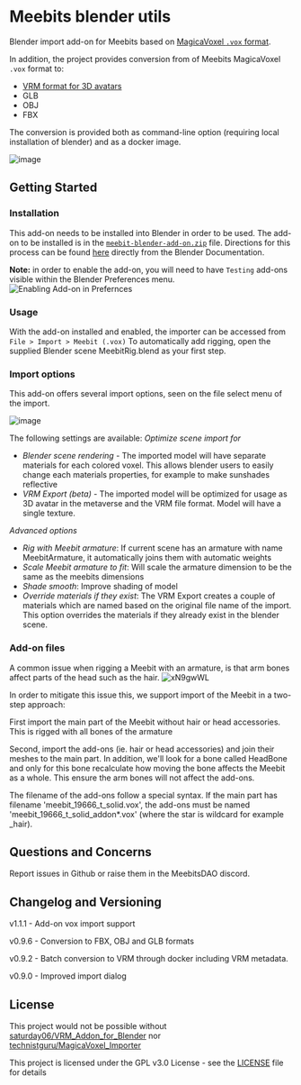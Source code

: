# Meebits blender utils
Blender import add-on for Meebits based on [MagicaVoxel `.vox` format](https://github.com/ephtracy/voxel-model/blob/master/MagicaVoxel-file-format-vox.txt).

In addition, the project provides conversion from of Meebits MagicaVoxel `.vox` format to:
- [VRM format for 3D avatars](https://github.com/vrm-c/vrm-specification/tree/master/specification/VRMC_vrm-1.0_draft)
- GLB
- OBJ
- FBX
 
The conversion is provided both as command-line option (requiring local installation of blender) and as a docker image.

![image](https://user-images.githubusercontent.com/1133607/118240998-ea5fa780-b49b-11eb-8090-6e48640d2211.png)

## Getting Started

### Installation

This add-on needs to be installed into Blender in order to be used.
The add-on to be installed is in the [`meebit-blender-add-on.zip`](meebit-blender-add-on.zip) file.
Directions for this process can be found [here](https://docs.blender.org/manual/en/latest/editors/preferences/addons.html#rd-party-add-ons) directly from the Blender Documentation.

**Note:** in order to enable the add-on, you will need to have `Testing` add-ons visible within the Blender Preferences menu.
![Enabling Add-on in Prefernces](https://user-images.githubusercontent.com/1133607/118412639-6411b400-b69b-11eb-9e1a-042ba46d388c.png)

### Usage
With the add-on installed and enabled, the importer can be accessed from `File > Import > Meebit (.vox)`
To automatically add rigging, open the supplied Blender scene MeebitRig.blend as your first step.

### Import options
This add-on offers several import options, seen on the file select menu of the import.


![image](https://user-images.githubusercontent.com/1133607/119262939-4aadc200-bbdd-11eb-8ad7-f684d8dda422.png)

The following settings are available:
*Optimize scene import for*
- *Blender scene rendering* - The imported model will have separate materials for each colored voxel. This allows blender users to easily change each materials properties, for example to make sunshades reflective
- *VRM Export (beta)* - The imported model will be optimized for usage as 3D avatar in the metaverse and the VRM file format. Model will have a single texture.

*Advanced options* 
- *Rig with Meebit armature*: If current scene has an armature with name MeebitArmature, it automatically joins them with automatic weights
- *Scale Meebit armature to fit*: Will scale the armature dimension to be the same as the meebits dimensions
- *Shade smooth*: Improve shading of model
- *Override materials if they exist*: The VRM Export creates a couple of materials which are named based on the original file name of the import. This option overrides the materials if they already exist in the blender scene.

### Add-on files
A common issue when rigging a Meebit with an armature, is that arm bones affect parts of the head such as the hair. 
![xN9gwWL](https://user-images.githubusercontent.com/1133607/136090769-7378da65-2a86-4431-8246-9e2fff8ce7e4.gif)


In order to mitigate this issue this, we support import of the Meebit in a two-step approach: 

First import the main part of the Meebit without hair or head accessories. This is rigged with all bones of the armature

Second, import the add-ons (ie. hair or head accessories) and join their meshes to the main part. In addition, we'll look for a bone called HeadBone and only for this bone recalculate how moving the bone affects the Meebit as a whole. This ensure the arm bones will not affect the add-ons.

The filename of the add-ons follow a special syntax. If the main part has filename 'meebit_19666_t_solid.vox', the add-ons must be named 'meebit_19666_t_solid_addon*.vox' (where the star is wildcard for example _hair).

## Questions and Concerns
Report issues in Github or raise them in the MeebitsDAO discord.

## Changelog and Versioning
v1.1.1 - Add-on vox import support

v0.9.6 - Conversion to FBX, OBJ and GLB formats

v0.9.2 - Batch conversion to VRM through docker including VRM metadata.

v0.9.0 - Improved import dialog


## License
This project would not be possible without [saturday06/VRM_Addon_for_Blender](https://github.com/saturday06/VRM_Addon_for_Blender/) nor [technistguru/MagicaVoxel_Importer](https://github.com/technistguru/MagicaVoxel_Importer)


This project is licensed under the GPL v3.0 License - see the [LICENSE](LICENSE) file for details
